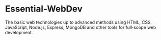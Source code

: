 # Essential-WebDev

The basic web technologies up to advanced methods using HTML, CSS, JavaScript, Node.js, Express, MongoDB and other tools for full-scope web development.
